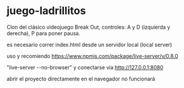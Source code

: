 # juego-ladrillitos
Clon del clásico videojuego Break Out, controles: A y D (izquierda y derecha), P para poner pausa.

es necesario correr index.html desde un servidor local (local server)

uso y recomiendo 
https://www.npmjs.com/package/live-server/v/0.8.0

"live-server --no-browser"
y conectarse via
http://127.0.0.1:8080

abrir el proyecto directamente en el navegador no funcionará

